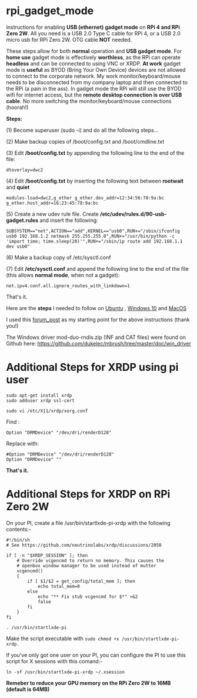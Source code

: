 # rpi_gadget_mode
Instructions for enabling **USB (ethernet) gadget mode** on **RPi 4 and RPi Zero 2W**. All you need is a USB 2.0 Type C cable for RPi 4, or a USB 2.0 micro usb for RPi Zero 2W. OTG cable **NOT** needed.

These steps allow for both **normal** operation and **USB gadget mode**. For **home use** gadget mode is effectively **worthless**, as the RPi can operate **headless** and can be connected to using VNC or XRDP. **At work** gadget mode is **useful** as BYOD (Bring Your Own Device) devices are not allowed to connect to the corporate network. My work monitor/keyboard/mouse needs to be disconnected from my company laptop and then connected to the RPi (a pain in the ass). In gadget mode the RPi will still use the BYOD wifi for internet access, but the **remote desktop connection is over USB cable**. No more switching the monitor/keyboard/mouse connections (hoorah!)

**Steps:**

(1) Become superuser (sudo -i) and do all the following steps...

(2) Make backup copies of /boot/config.txt and /boot/cmdline.txt

(3) Edit **/boot/config.txt** by appending the following line to the end of the file:

``` dtoverlay=dwc2 ```

(4) Edit **/boot/config.txt** by inserting the following text between **rootwait** and **quiet**

``` modules-load=dwc2,g_ether g_ether.dev_addr=12:34:56:78:9a:bc g_ether.host_addr=16:23:45:78:9a:bc ```

(5) Create a new udev rule file. Create **/etc/udev/rules.d/90-usb-gadget.rules** and insert the following:

``` SUBSYSTEM=="net",ACTION=="add",KERNEL=="usb0",RUN+="/sbin/ifconfig usb0 192.168.1.2 netmask 255.255.255.0",RUN+="/usr/bin/python -c 'import time; time.sleep(20)'",RUN+="/sbin/ip route add 192.168.1.1 dev usb0" ```

(6) Make a backup copy of /etc/sysctl.conf

(7) Edit **/etc/sysctl.conf** and append the following line to the end of the file (this allows **normal mode**, when not a gadget):

``` net.ipv4.conf.all.ignore_routes_with_linkdown=1 ```

That's it.

Here are the **steps** I needed to follow on [Ubuntu](https://github.com/charkster/rpi_gadget_mode/blob/main/ubuntu_install_instructions.md)
, [Windows 10](https://github.com/charkster/rpi_gadget_mode/blob/main/windows_10_install_instructions.md) and [MacOS](https://github.com/charkster/rpi_gadget_mode/blob/main/images/macos_rpi_gadget_config.png)

I used this [forum_post](https://forums.raspberrypi.com/viewtopic.php?t=306121&sid=6f23dece3a28a0281b971be8b0ec9763&start=25) as my starting point for the above instructions (thank you!)

The Windows driver mod-duo-rndis.zip (INF and CAT files) were found on Github here: https://github.com/dukelec/mbrush/tree/master/doc/win_driver

# Additional Steps for XRDP using pi user
```
sudo apt-get install xrdp
sudo adduser xrdp ssl-cert
```
```
sudo vi /etc/X11/xrdp/xorg.conf
```

Find :

``` Option "DRMDevice" "/dev/dri/renderD128" ```

Replace with:
```
#Option "DRMDevice" "/dev/dri/renderD128"
Option "DRMDevice" ""
```

**That's it.**

# Additional Steps for XRDP on RPi Zero 2W

On your PI, create a file /usr/bin/startlxde-pi-xrdp with the following contents:-

```
#!/bin/sh
# See https://github.com/neutrinolabs/xrdp/discussions/2050

if [ -n "$XRDP_SESSION" ]; then
    # Override vcgencmd to return no memory. This causes the
    # openbox window manager to be used instead of mutter
    vcgencmd()
    {
        if [ $1/$2 = get_config/total_mem ]; then
            echo total_mem=0
        else
            echo "** Fix stub vcgencmd for $*" >&2
            false
        fi
    }
fi

. /usr/bin/startlxde-pi
```

Make the script executable with ``` sudo chmod +x /usr/bin/startlxde-pi-xrdp. ```

If you've only got one user on your PI, you can configure the PI to use this script for X sessions with this comand:-
```
ln -sf /usr/bin/startlxde-pi-xrdp ~/.xsession
```
**Remeber to reduce your GPU memory on the RPi Zero 2W to 16MB (default is 64MB)**
